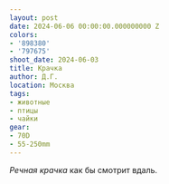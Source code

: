 ```yaml
---
layout: post
date: 2024-06-06 00:00:00.000000000 Z
colors:
- '898380'
- '797675'
shoot_date: 2024-06-03
title: Крачка
author: Д.Г.
location: Москва
tags:
- животные
- птицы
- чайки
gear:
- 70D
- 55-250mm
---
```

_Речная крачка_ как бы смотрит вдаль.
